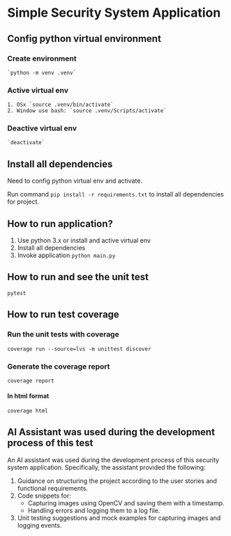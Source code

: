 # Simple Security System Application

## Config python virtual environment

### Create environment
    
    `python -m venv .venv`
### Active virtual env
    1. OSx `source .venv/bin/activate`
    2. Window use bash: `source .venv/Scripts/activate`
    
### Deactive virtual env

    `deactivate`


## Install all dependencies

Need to config python virtual env and activate. 

Run command `pip install -r requirements.txt` to install all dependencies for project. 

## How to run application?

1. Use python 3.x or install and active virtual env
2. Install all dependencies
3. Invoke application
    `python main.py`

## How to run and see the unit test

`pytest`


## How to run test coverage

### Run the unit tests with coverage

`coverage run --source=lvs -m unittest discover`

### Generate the coverage report

`coverage report`

#### In html format

`coverage html`


## AI Assistant was used during the development process of this test

An AI assistant was used during the development process of this security system application. Specifically, the assistant provided the following:

1. Guidance on structuring the project according to the user stories and functional requirements.
2. Code snippets for:
   - Capturing images using OpenCV and saving them with a timestamp.
   - Handling errors and logging them to a log file.
3. Unit testing suggestions and mock examples for capturing images and logging events.